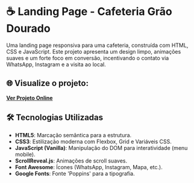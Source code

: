 # ☕ Landing Page - Cafeteria Grão Dourado

Uma landing page responsiva para uma cafeteria, construída com HTML, CSS e JavaScript. Este projeto apresenta um design limpo, animações suaves e um forte foco em conversão, incentivando o contato via WhatsApp, Instagram e a visita ao local.

## 🌐 Visualize o projeto:

**[Ver Projeto Online](https://andreyandrad.github.io/landing-page-coffe-theme/)**

## 🛠️ Tecnologias Utilizadas

- **HTML5**: Marcação semântica para a estrutura.
- **CSS3**: Estilização moderna com Flexbox, Grid e Variáveis CSS.
- **JavaScript (Vanilla)**: Manipulação do DOM para interatividade (menu mobile).
- **ScrollReveal.js**: Animações de scroll suaves.
- **Font Awesome**: Ícones (WhatsApp, Instagram, Mapa, etc.).
- **Google Fonts**: Fonte 'Poppins' para a tipografia.
